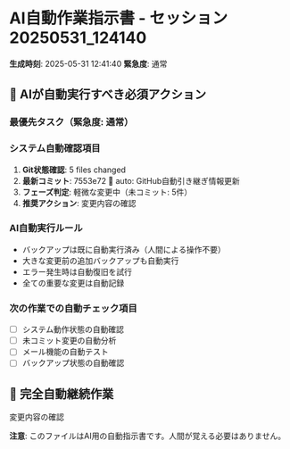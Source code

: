 # AI自動作業指示書 - セッション20250531_124140

**生成時刻**: 2025-05-31 12:41:40
**緊急度**: 通常

## 🤖 AIが自動実行すべき必須アクション

### 最優先タスク（緊急度: 通常）


### システム自動確認項目
1. **Git状態確認**: 5 files changed
2. **最新コミット**: 7553e72 🤖 auto: GitHub自動引き継ぎ情報更新
3. **フェーズ判定**: 軽微な変更中（未コミット: 5件）
4. **推奨アクション**: 変更内容の確認

### AI自動実行ルール
- バックアップは既に自動実行済み（人間による操作不要）
- 大きな変更前の追加バックアップも自動実行
- エラー発生時は自動復旧を試行
- 全ての重要な変更は自動記録

### 次の作業での自動チェック項目
- [ ] システム動作状態の自動確認
- [ ] 未コミット変更の自動分析
- [ ] メール機能の自動テスト
- [ ] バックアップ状態の自動確認

## 🔄 完全自動継続作業
変更内容の確認

**注意**: このファイルはAI用の自動指示書です。人間が覚える必要はありません。

